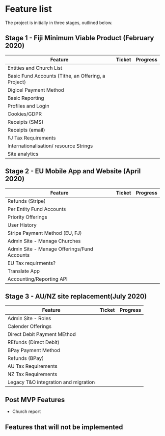 # Feature list
The project is initially in three stages, outlined below.  
## Stage 1 - Fiji Minimum Viable Product (February 2020)
Feature | Ticket | Progress
--------|--------|---------
Entities and Church List | |
Basic Fund Accounts (Tithe, an Offering, a Project) | |
Digicel Payment Method | |
Basic Reporting | |
Profiles and Login | |
Cookies/GDPR | |
Receipts (SMS) | |
Receipts (email) | |
FJ Tax Requirements | |
Internationalisation/ resource Strings | |
Site analytics | |
## Stage 2 - EU Mobile App and Website (April 2020)
Feature | Ticket | Progress
--------|--------|----------
Refunds (Stripe) | |
Per Entity Fund Accounts | |
Priority Offerings | |
User History | |
Stripe Payment Method (EU, FJ) | |
Admin Site - Manage Churches | |
Admin Site - Manage Offerings/Fund Accounts | |
EU Tax requirments? | |
Translate App | |
Accounting/Reporting API | |
## Stage 3 - AU/NZ site replacement(July 2020)
Feature | Ticket | Progress
--------|--------|---------
Admin Site - Roles | |
Calender Offerings | |
Direct Debit Payment MEthod | |
REfunds (Direct Debit) | |
BPay Payment Method | |
Refunds (BPay) | |
AU Tax Requirements | |
NZ Tax Requirements | |
Legacy T&O integration and migration | |
## Post MVP Features
* Church report
## Features that will not be implemented
